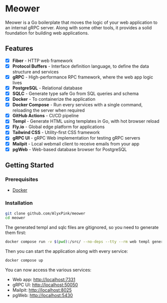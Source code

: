 # Meower

Meower is a Go boilerplate that moves the logic of your web application to an internal gRPC server. Along with some other tools, it provides a solid foundation for building web applications.

## Features

- [x] **Fiber** - HTTP web framework
- [x] **Protocol Buffers** - Interface definition language, to define the data structure and services
- [x] **gRPC** - High-performance RPC framework, where the web app logic lives
- [x] **PostgreSQL** - Relational database
- [x] **SQLC** - Generate type safe Go from SQL queries and schema
- [x] **Docker** - To containerize the application
- [x] **Docker Compose** - Run every services with a single command, reloading the server when required
- [x] **GitHub Actions** - CI/CD pipeline
- [x] **Templ** - Generate HTML using templates in Go, with hot browser reload
- [x] **Fly.io** - Global edge platform for applications
- [x] **Tailwind CSS** - Utility-first CSS framework
- [x] **gRPC UI** - gRPC Web implementation for testing gRPC servers
- [x] **Mailpit** - Local webmail client to receive emails from your app
- [x] **pgWeb** - Web-based database browser for PostgreSQL

## Getting Started

### Prerequisites

- [Docker](https://docs.docker.com/get-docker/)

### Installation

```bash
git clone github.com/AlyxPink/meower
cd meower
```

The generated templ and sqlc files are gitignored, so you need to generate them first:

```bash
docker compose run -v $(pwd):/src/ --no-deps --tty --rm web templ generate
```

Then you can start the application along with every service:

```bash
docker compose up
```

You can now access the various services:

- Web app: [http://localhost:7331](http://localhost:7331)
- gRPC UI: [http://localhost:50050](http://localhost:50050)
- Mailpit: [http://localhost:8025](http://localhost:8025)
- pgWeb: [http://localhost:5430](http://localhost:5430)
